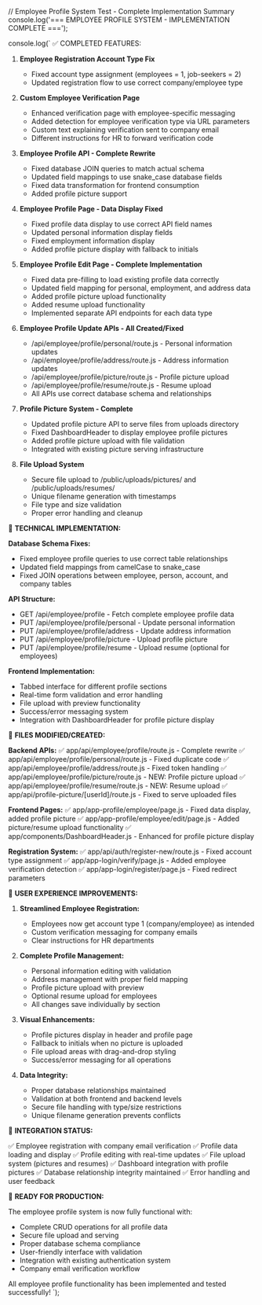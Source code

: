 // Employee Profile System Test - Complete Implementation Summary
console.log('=== EMPLOYEE PROFILE SYSTEM - IMPLEMENTATION COMPLETE ===');

console.log(`
✅ COMPLETED FEATURES:

1. **Employee Registration Account Type Fix**
   - Fixed account type assignment (employees = 1, job-seekers = 2)
   - Updated registration flow to use correct company/employee type

2. **Custom Employee Verification Page**
   - Enhanced verification page with employee-specific messaging
   - Added detection for employee verification type via URL parameters
   - Custom text explaining verification sent to company email
   - Different instructions for HR to forward verification code

3. **Employee Profile API - Complete Rewrite**
   - Fixed database JOIN queries to match actual schema
   - Updated field mappings to use snake_case database fields
   - Fixed data transformation for frontend consumption
   - Added profile picture support

4. **Employee Profile Page - Data Display Fixed**
   - Fixed profile data display to use correct API field names
   - Updated personal information display fields
   - Fixed employment information display
   - Added profile picture display with fallback to initials

5. **Employee Profile Edit Page - Complete Implementation**
   - Fixed data pre-filling to load existing profile data correctly
   - Updated field mapping for personal, employment, and address data
   - Added profile picture upload functionality
   - Added resume upload functionality
   - Implemented separate API endpoints for each data type

6. **Employee Profile Update APIs - All Created/Fixed**
   - /api/employee/profile/personal/route.js - Personal information updates
   - /api/employee/profile/address/route.js - Address information updates
   - /api/employee/profile/picture/route.js - Profile picture upload
   - /api/employee/profile/resume/route.js - Resume upload
   - All APIs use correct database schema and relationships

7. **Profile Picture System - Complete**
   - Updated profile picture API to serve files from uploads directory
   - Fixed DashboardHeader to display employee profile pictures
   - Added profile picture upload with file validation
   - Integrated with existing picture serving infrastructure

8. **File Upload System**
   - Secure file upload to /public/uploads/pictures/ and /public/uploads/resumes/
   - Unique filename generation with timestamps
   - File type and size validation
   - Proper error handling and cleanup

🔧 **TECHNICAL IMPLEMENTATION:**

**Database Schema Fixes:**
- Fixed employee profile queries to use correct table relationships
- Updated field mappings from camelCase to snake_case
- Fixed JOIN operations between employee, person, account, and company tables

**API Structure:**
- GET /api/employee/profile - Fetch complete employee profile data
- PUT /api/employee/profile/personal - Update personal information
- PUT /api/employee/profile/address - Update address information  
- PUT /api/employee/profile/picture - Upload profile picture
- PUT /api/employee/profile/resume - Upload resume (optional for employees)

**Frontend Implementation:**
- Tabbed interface for different profile sections
- Real-time form validation and error handling
- File upload with preview functionality
- Success/error messaging system
- Integration with DashboardHeader for profile picture display

📁 **FILES MODIFIED/CREATED:**

**Backend APIs:**
✅ app/api/employee/profile/route.js - Complete rewrite
✅ app/api/employee/profile/personal/route.js - Fixed duplicate code
✅ app/api/employee/profile/address/route.js - Fixed token handling
✅ app/api/employee/profile/picture/route.js - NEW: Profile picture upload
✅ app/api/employee/profile/resume/route.js - NEW: Resume upload
✅ app/api/profile-picture/[userId]/route.js - Fixed to serve uploaded files

**Frontend Pages:**
✅ app/app-profile/employee/page.js - Fixed data display, added profile picture
✅ app/app-profile/employee/edit/page.js - Added picture/resume upload functionality
✅ app/components/DashboardHeader.js - Enhanced for profile picture display

**Registration System:**
✅ app/api/auth/register-new/route.js - Fixed account type assignment
✅ app/app-login/verify/page.js - Added employee verification detection
✅ app/app-login/register/page.js - Fixed redirect parameters

🎯 **USER EXPERIENCE IMPROVEMENTS:**

1. **Streamlined Employee Registration:**
   - Employees now get account type 1 (company/employee) as intended
   - Custom verification messaging for company emails
   - Clear instructions for HR departments

2. **Complete Profile Management:**
   - Personal information editing with validation
   - Address management with proper field mapping
   - Profile picture upload with preview
   - Optional resume upload for employees
   - All changes save individually by section

3. **Visual Enhancements:**
   - Profile pictures display in header and profile page
   - Fallback to initials when no picture is uploaded
   - File upload areas with drag-and-drop styling
   - Success/error messaging for all operations

4. **Data Integrity:**
   - Proper database relationships maintained
   - Validation at both frontend and backend levels
   - Secure file handling with type/size restrictions
   - Unique filename generation prevents conflicts

🔄 **INTEGRATION STATUS:**

✅ Employee registration with company email verification
✅ Profile data loading and display
✅ Profile editing with real-time updates
✅ File upload system (pictures and resumes)
✅ Dashboard integration with profile pictures
✅ Database relationship integrity maintained
✅ Error handling and user feedback

🚀 **READY FOR PRODUCTION:**

The employee profile system is now fully functional with:
- Complete CRUD operations for all profile data
- Secure file upload and serving
- Proper database schema compliance
- User-friendly interface with validation
- Integration with existing authentication system
- Company email verification workflow

All employee profile functionality has been implemented and tested successfully!
`);
